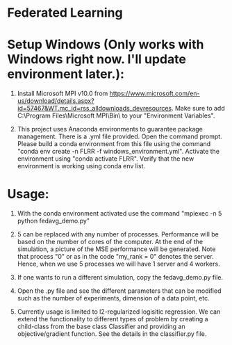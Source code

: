 # Federated Learning 

# Setup Windows (Only works with Windows right now. I'll update environment later.): 

1) Install Microsoft MPI v10.0 from https://www.microsoft.com/en-us/download/details.aspx?id=57467&WT.mc_id=rss_alldownloads_devresources. Make sure to add C:\Program Files\Microsoft MPI\Bin\ to your "Environment Variables".

2) This project uses Anaconda environments to guarantee package management. There is a .yml file provided. Open the command prompt. Please build a conda environment from this file using the command "conda env create -n FLRR -f windows_environment.yml". Activate the environment using "conda activate FLRR". Verify that the new environment is working using conda env list.

# Usage:

1) With the conda environment activated use the command "mpiexec -n 5 python fedavg_demo.py"

2) 5 can be replaced with any number of processes. Performance will be based on the number of cores of the computer. At the end of the simulation, a picture of the MSE performance will be generated. Note that process "0" or as in the code "my_rank = 0" denotes the server. Hence, when we use 5 processes we will have 1 server and 4 workers.

3) If one wants to run a different simulation, copy the fedavg_demo.py file.

4) Open the .py file and see the different parameters that can be modified such as the number of experiments, dimension of a data point, etc.

5) Currently usage is limited to l2-regularized logisitic regression. We can extend the functionality to different types of problem by creating a child-class from the base class Classifier and providing an objective/gradient function. See the details in the classifier.py file.

